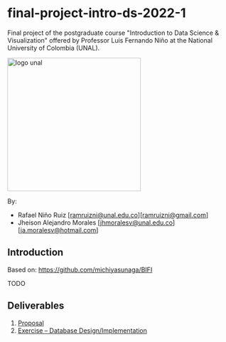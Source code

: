 # final-project-intro-ds-2022-1

Final project of the postgraduate course "Introduction to Data Science & Visualization" offered by Professor Luis Fernando Niño at the National University of Colombia (UNAL).

<img src="https://minas.medellin.unal.edu.co/eventos/latwaves2018/images/logo_unal.png" alt="logo unal" width="300"/>

By:
- Rafael Niño Ruiz [ramruizni@unal.edu.co][ramruizni@gmail.com]
- Jheison Alejandro Morales [jhmoralesv@unal.edu.co][ja.moralesv@hotmail.com]


## Introduction

Based on: https://github.com/michiyasunaga/BIFI

TODO

## Deliverables

1. [Proposal](./proposal/README.md)
2. [Exercise – Database Design/Implementation](./database_design_impl/README.md)
